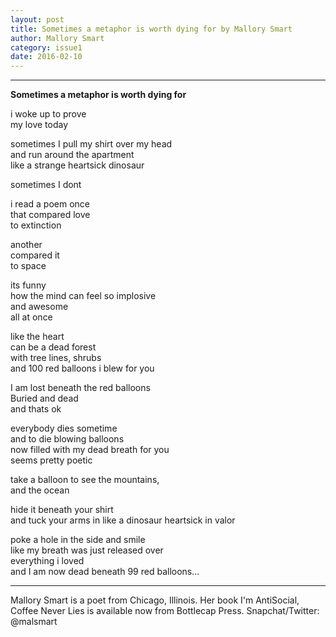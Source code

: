 ```yaml
---
layout: post
title: Sometimes a metaphor is worth dying for by Mallory Smart
author: Mallory Smart
category: issue1
date: 2016-02-10
---
```


___

**Sometimes a metaphor is worth dying for**

i  woke up to prove<br>
my love today<br>

sometimes I pull my shirt over my head <br>
and run around the apartment <br>
like a strange heartsick dinosaur

sometimes I dont

i read a poem once <br>
that compared love<br>
to extinction

another <br>
compared it <br>
to space

its funny <br>
how the mind can feel so implosive <br>
and awesome <br>
all at once

like the heart <br>
can be a dead forest <br>
with tree lines, shrubs<br>
and 100 red balloons i blew for you

I am lost beneath the red balloons<br>
Buried and dead<br>
and  thats ok 

everybody dies sometime <br>
and to die blowing balloons <br>
now filled with my dead breath for you<br>
seems pretty poetic

take a balloon to see the mountains,<br>
and the ocean 

hide it beneath your shirt <br>
and tuck your arms in like a dinosaur heartsick in valor

poke a hole in the side and smile <br>
like my breath was just released over <br>
everything i loved<br>
and I am now dead beneath 99 red balloons…

___

Mallory Smart is a poet from Chicago, Illinois.  Her book I'm AntiSocial, Coffee Never Lies is available now from Bottlecap Press. Snapchat/Twitter: @malsmart 
